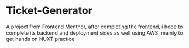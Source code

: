 # Ticket-Generator
A project from Frontend Menthor, after completing the frontend, i hope to complete its backend and deployment sides as well using AWS. mainly to get hands on NUXT practice
